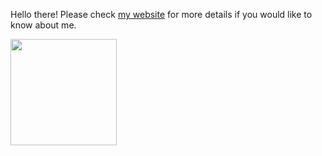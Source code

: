Hello there! Please check [my website](https://task4233.dev) for more details if you would like to know about me.

<a href="https://github.com/task4233">
  <img align="left" height="170px" src="https://github-readme-stats.vercel.app/api?username=task4233&count_private=true&show_icons=true&theme=chartreuse-dark" />
</a>
